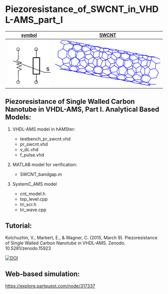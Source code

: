 Piezoresistance_of_SWCNT_in_VHDL-AMS_part_I
===========================================

| [symbol](https://github.com/Kolchuzhin/piezoresistance_of_SWCNT_in_VHDL-AMS_part_I/tree/master/symbol) | [SWCNT](https://github.com/Kolchuzhin/openMEMSdesign/blob/master/pressure_sensor.svg) | 
|:------------------:|:------------------:|
| ![symbol](https://github.com/Kolchuzhin/piezoresistance_of_SWCNT_in_VHDL-AMS_part_I/blob/master/symbol/SWCNT.svg) | ![SWCNT](https://github.com/Kolchuzhin/piezoresistance_of_SWCNT_in_VHDL-AMS_part_I/blob/master/SWCNT.png) |

Piezoresistance  of Single Walled Carbon Nanotube in VHDL-AMS, Part I. Analytical Based Models:
-----------------------------------------------------------------------------------------------

1) VHDL-AMS model in hAMSter:
   * testbench_pr_swcnt.vhd
   * pr_swcnt.vhd
   * v_dc.vhd
   * f_pulse.vhd
  
2) MATLAB model for verification:
   * SWCNT_bandgap.m
   
3) SystemC_AMS model
   * cnt_model.h
   * top_level.cpp
   * tri_scr.h
   * tri_wave.cpp
   

Tutorial:
---------
Kolchuzhin, V., Markert, E., & Wagner, C. (2015, March 9). Piezoresistance of Single Walled Carbon Nanotube in VHDL-AMS. Zenodo. 10.5281/zenodo.15923
 
[![DOI](https://zenodo.org/badge/DOI/10.5281/zenodo.15923.svg)](https://doi.org/10.5281/zenodo.15923)

Web-based simulation:
---------------------
<!--
https://www.systemvision.com/groups/vladimirs-workspace/designs/piezoresistance-single-walled-carbon-nanotube
-->
https://explore.partquest.com/node/317337
